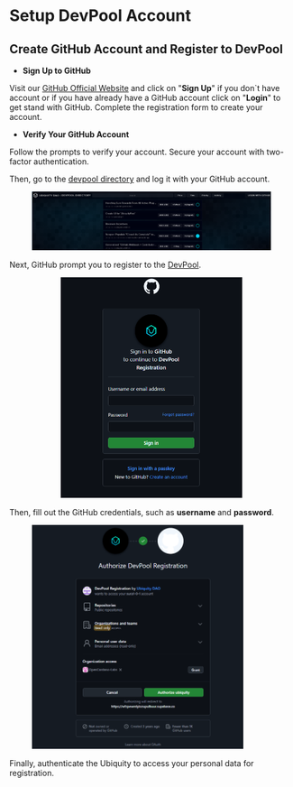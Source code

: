 # Setup DevPool Account

## Create GitHub Account and Register to DevPool

* **Sign Up to GitHub**

Visit our [GitHub Official Website](https://github.com/) and click on "**Sign Up**" if you don\`t have account or if you have already have a GitHub account click on "**Login**" to get stand with GitHub. Complete the registration form to create your account.

* **Verify Your  GitHub Account**

Follow the prompts to verify your account. Secure your account with two-factor authentication.

Then, go to the [devpool directory](https://devpool.directory/) and log it with your GitHub account.

<figure><img src="../../../.gitbook/assets/image (6) (1).png" alt=""><figcaption></figcaption></figure>

Next, GitHub prompt you to register to the [DevPool](https://devpool.directory/).&#x20;

<div align="center"><figure><img src="../../../.gitbook/assets/image (1) (1) (1) (1) (1) (1) (1) (1) (1).png" alt="" width="322"><figcaption></figcaption></figure></div>

Then, fill out the GitHub credentials, such as **username** and **password**.

<figure><img src="../../../.gitbook/assets/image (2) (1) (1) (1) (1) (1).png" alt="" width="375"><figcaption></figcaption></figure>

Finally, authenticate the Ubiquity to access your personal data for registration.
